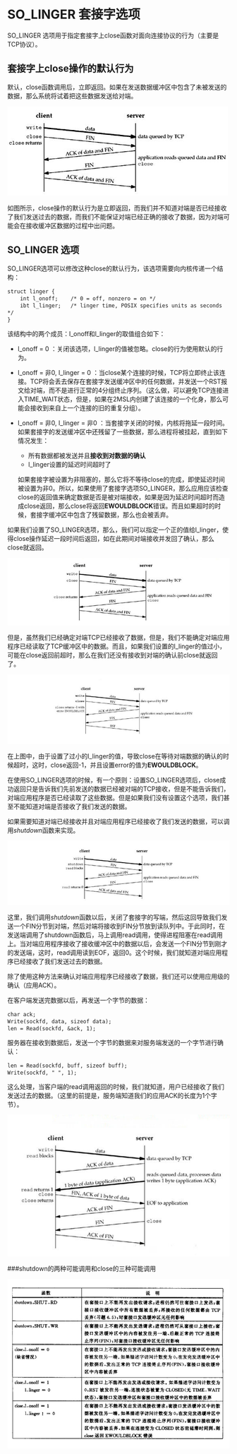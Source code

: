 # SO_LINGER 套接字选项

SO_LINGER 选项用于指定套接字上close函数对面向连接协议的行为（主要是TCP协议）。

## 套接字上close操作的默认行为

默认，close函数调用后，立即返回。如果在发送数据缓冲区中包含了未被发送的数据，那么系统将试着把这些数据发送给对端。

![close的默认操作-立即返回](./image/close的默认操作-立即返回.jpg "close的默认操作-立即返回")

如图所示，close操作的默认行为是立即返回，而我们并不知道对端是否已经接收了我们发送过去的数据，而我们不能保证对端已经正确的接收了数据，因为对端可能会在接收缓冲区数据的过程中出问题。

## SO_LINGER 选项

SO_LINGER选项可以修改这种close的默认行为，该选项需要向内核传递一个结构：

    struct linger {
	    int l_onoff;    /* 0 = off, nonzero = on */
	    ibt l_linger;   /* linger time, POSIX specifies units as seconds */
    }

该结构中的两个成员：l_onoff和l_linger的取值组合如下：

* l\_onoff = 0 ：关闭该选项，l_linger的值被忽略。close的行为使用默认的行为。
* l\_onoff = 非0, l\_linger = 0 ：当close某个连接的时候，TCP将立即终止该连接。TCP将会丢去保存在套接字发送缓冲区中的任何数据，并发送一个RST报文给对端，而不是进行正常的4分组终止序列。（这么做，可以避免TCP连接进入TIME_WAIT状态，但是，如果在2MSL内创建了该连接的一个化身，那么可能会接收到来自上一个连接的旧的重复分组）。
* l\_onoff = 非0, l\_linger = 非0 ：当套接字关闭的时候，内核将拖延一段时间。如果套接字的发送缓冲区中还残留了一些数据，那么进程将被挂起，直到如下情况发生：
    * 所有数据都被发送并且**接收到对数据的确认**
    * l_linger设置的延迟时间超时了

    如果套接字被设置为非阻塞的，那么它将不等待close的完成，即使延迟时间被设置为非0。所以，如果使用了套接字选项SO_LINGER，那么应用应该检查close的返回值来确定数据是否是被对端接收，如果是因为延迟时间超时而造成close返回，那么close将返回**EWOULDBLOCK**错误。而且如果超时的时候，套接字缓冲区中包含了残留数据，那么也会被丢弃。

如果我们设置了SO_LINGER选项，那么，我们可以指定一个正的值给l_linger，使得close操作延迟一段时间后返回，如在此期间对端接收并发回了确认，那么close就返回。

![设置SO_LINGER并且l_linger值为正值](./image/设置SO_LINGER并且l_linger值为正值.jpg "设置SO_LINGER并且l_linger值为正值")

但是，虽然我们已经确定对端TCP已经接收了数据，但是，我们不能确定对端应用程序已经读取了TCP缓冲区中的数据。而且，如果我们设置的l_linger的值过小，可能在close返回前超时，那么在我们还没有接收到对端的确认前close就返回了。

![设置SO_LINGER并且l_linger设置偏小](./image/设置SO_LINGER并且l_linger设置偏小.jpg "设置SO_LINGER并且l_linger设置偏小")

在上图中，由于设置了过小的l_linger的值，导致close在等待对端数据的确认的时候超时，这时，close返回-1，并且设置error的值为**EWOULDBLOCK**。

在使用SO_LINGER选项的时候，有一个原则：设置SO_LINGER选项后，close成功返回只是告诉我们先前发送的数据已经被对端的TCP接收，但是不能告诉我们，对端应用程序是否已经读取了这些数据。但是如果我们没有设置这个选项，我们甚至不能知道对端是否接收了我们发送的数据。

如果需要知道对端已经接收并且对端应用程序已经接收了我们发送的数据，可以调用*shutdown*函数来实现。

![使用shutdown还获知对方已经接收数据](./image/使用shutdown还获知对方已经接收数据.jpg "使用shutdown还获知对方已经接收数据")

这里，我们调用*shutdown*函数以后，关闭了套接字的写端，然后这回导致我们发送一个FIN分节到对端，然后对端将接收到FIN分节放到读队列中。于此同时，在发送端调用了shutdown函数后，马上调用read调用，使得进程阻塞在read调用上。当对端应用程序接收了接收缓冲区中的数据以后，会发送一个FIN分节到刚才的发送端，这时，read调用读到EOF，返回0。这个时候，我们就知道对端应用程序已经接收了我们发送过去的数据。

除了使用这种方法来确认对端应用程序已经接收了数据，我们还可以使用应用级的确认（应用ACK）。

在客户端发送完数据以后，再发送一个字节的数据：

    char ack;
    Write(sockfd, data, sizeof data);
    len = Read(sockfd, &ack, 1);

服务器在接收到数据后，发送一个字节的数据来对服务端发送的一个字节进行确认：

    len = Read(sockfd, buff, sizeof buff);
    Write(sockfd, " ", 1);

这么处理，当客户端的read调用返回的时候，我们就知道，用户已经接收了我们发送过去的数据。（这里的前提是，服务端知道我们的应用ACK的长度为1个字节）。

![应用ACK](./image/应用ACK.jpg "应用ACK")

###shutdown的两种可能调用和close的三种可能调用

![shutdown和SO_LINGER各种情况的总结](./image/shutdown和SO_LINGER各种情况的总结.jpg "shutdown和SO_LINGER各种情况的总结")
